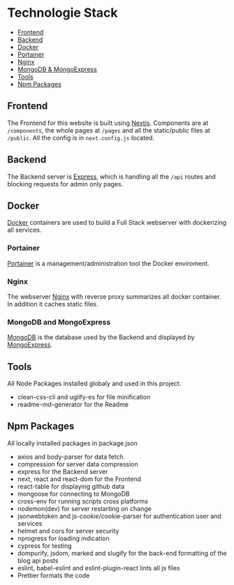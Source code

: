# Technologie Stack

- [Frontend](#frontend)
- [Backend](#backend)
- [Docker](#docker)
- [Portainer](#portainer)
- [Nginx](#nginx)
- [MongoDB & MongoExpress](#mongodb-and-mongoexpress)
- [Tools](#tools)
- [Npm Packages](#npm-packages)

## Frontend

The Frontend for this website is built using [Nextjs](https://nextjs.org/). Components are at `/components`, the whole pages at `/pages` and all the static/public files at `/public`. All the config is in `next.config.js` located.

## Backend

The Backend server is [Express](https://expressjs.com/), which is handling all the `/api` routes and blocking requests for admin only pages.

## Docker

[Docker](https://www.docker.com/) containers are used to build a Full Stack webserver with dockerizing all services.

### Portainer

[Portainer](https://portainer.io/) is a management/administration tool the Docker enviroment.

### Nginx

The webserver [Nginx](https://www.nginx.com/) with reverse proxy summarizes all docker container. In addition it caches static files.

### MongoDB and MongoExpress

[MongoDB](https://mongodb.com/) is the database used by the Backend and displayed by [MongoExpress](https://github.com/mongo-express/mongo-express).

## Tools

All Node Packages installed globaly and used in this project.

- clean-css-cli and uglify-es for file minification
- readme-md-generator for the Readme

## Npm Packages

All locally installed packages in package.json

- axios and body-parser for data fetch
- compression for server data compression
- express for the Backend server
- next, react and react-dom for the Frontend
- react-table for displaying github data
- mongoose for connecting to MongoDB
- cross-env for running scripts cross platforms
- nodemon(dev) for server restarting on change
- jsonwebtoken and js-cookie/cookie-parser for authentication user and services
- helmet and cors for server security
- nprogress for loading indication
- cypress for testing
- dompurify, jsdom, marked and slugify for the back-end formatting of the blog api posts
- eslint, babel-eslint and eslint-plugin-react lints all js files
- Prettier formats the code

